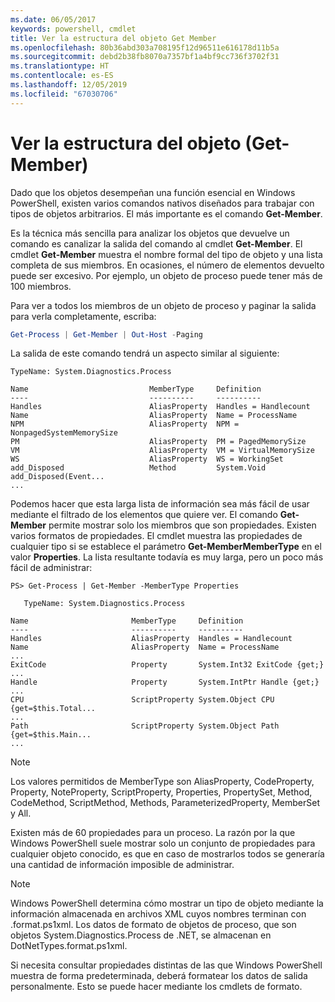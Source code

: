 ```yaml
---
ms.date: 06/05/2017
keywords: powershell, cmdlet
title: Ver la estructura del objeto Get Member
ms.openlocfilehash: 80b36abd303a708195f12d96511e616178d11b5a
ms.sourcegitcommit: debd2b38fb8070a7357bf1a4bf9cc736f3702f31
ms.translationtype: HT
ms.contentlocale: es-ES
ms.lasthandoff: 12/05/2019
ms.locfileid: "67030706"
---
```

# <a name="viewing-object-structure-get-member"></a>Ver la estructura del objeto (Get-Member)

Dado que los objetos desempeñan una función esencial en Windows PowerShell, existen varios comandos nativos diseñados para trabajar con tipos de objetos arbitrarios. El más importante es el comando **Get-Member**.

Es la técnica más sencilla para analizar los objetos que devuelve un comando es canalizar la salida del comando al cmdlet **Get-Member**. El cmdlet **Get-Member** muestra el nombre formal del tipo de objeto y una lista completa de sus miembros. En ocasiones, el número de elementos devuelto puede ser excesivo. Por ejemplo, un objeto de proceso puede tener más de 100 miembros.

Para ver a todos los miembros de un objeto de proceso y paginar la salida para verla completamente, escriba:

```powershell
Get-Process | Get-Member | Out-Host -Paging
```

La salida de este comando tendrá un aspecto similar al siguiente:

```output
TypeName: System.Diagnostics.Process

Name                           MemberType     Definition
----                           ----------     ----------
Handles                        AliasProperty  Handles = Handlecount
Name                           AliasProperty  Name = ProcessName
NPM                            AliasProperty  NPM = NonpagedSystemMemorySize
PM                             AliasProperty  PM = PagedMemorySize
VM                             AliasProperty  VM = VirtualMemorySize
WS                             AliasProperty  WS = WorkingSet
add_Disposed                   Method         System.Void add_Disposed(Event...
...
```

Podemos hacer que esta larga lista de información sea más fácil de usar mediante el filtrado de los elementos que quiere ver. El comando **Get-Member** permite mostrar solo los miembros que son propiedades. Existen varios formatos de propiedades. El cmdlet muestra las propiedades de cualquier tipo si se establece el parámetro **Get-MemberMemberType** en el valor **Properties**. La lista resultante todavía es muy larga, pero un poco más fácil de administrar:

```
PS> Get-Process | Get-Member -MemberType Properties

   TypeName: System.Diagnostics.Process

Name                       MemberType     Definition
----                       ----------     ----------
Handles                    AliasProperty  Handles = Handlecount
Name                       AliasProperty  Name = ProcessName
...
ExitCode                   Property       System.Int32 ExitCode {get;}
...
Handle                     Property       System.IntPtr Handle {get;}
...
CPU                        ScriptProperty System.Object CPU {get=$this.Total...
...
Path                       ScriptProperty System.Object Path {get=$this.Main...
...
```

> [!NOTE]
> Los valores permitidos de MemberType son AliasProperty, CodeProperty, Property, NoteProperty, ScriptProperty, Properties, PropertySet, Method, CodeMethod, ScriptMethod, Methods, ParameterizedProperty, MemberSet y All.

Existen más de 60 propiedades para un proceso. La razón por la que Windows PowerShell suele mostrar solo un conjunto de propiedades para cualquier objeto conocido, es que en caso de mostrarlos todos se generaría una cantidad de información imposible de administrar.

> [!NOTE]
> Windows PowerShell determina cómo mostrar un tipo de objeto mediante la información almacenada en archivos XML cuyos nombres terminan con .format.ps1xml. Los datos de formato de objetos de proceso, que son objetos System.Diagnostics.Process de .NET, se almacenan en DotNetTypes.format.ps1xml.

Si necesita consultar propiedades distintas de las que Windows PowerShell muestra de forma predeterminada, deberá formatear los datos de salida personalmente. Esto se puede hacer mediante los cmdlets de formato.
